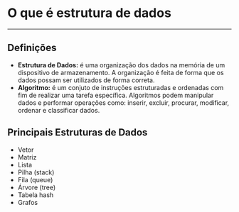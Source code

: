 # O que é estrutura de dados

---

## Definições

- **Estrutura de Dados:** é uma organização dos dados na memória de um dispositivo de armazenamento. A organização é feita de forma que os dados possam ser utilizados de forma correta.
- **Algoritmo:** é um conjuto de instruções estruturadas e ordenadas com fim de realizar uma tarefa específica. Algoritmos podem manipular dados e performar operações como: inserir, excluir, procurar, modificar, ordenar e classificar dados.

## Principais Estruturas de Dados

- Vetor
- Matriz
- Lista
- Pilha (stack)
- Fila (queue)
- Árvore (tree)
- Tabela hash
- Grafos